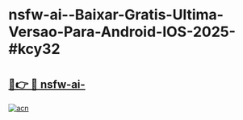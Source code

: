 # nsfw-ai--Baixar-Gratis-Ultima-Versao-Para-Android-IOS-2025-#kcy32

# <h2><a href="https://ainizakaria.my?title=nsfw-ai-&ref=22M">🔗👉 🔴 nsfw-ai-</a></h2>

[![acn](https://github.com/user-attachments/assets/0f9c940e-d8b0-45ae-aac7-cd30a18b3e1c)](https://ainizakaria.my?title=nsfw-ai-&ref=22M)

